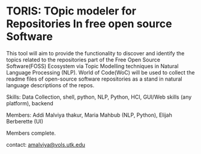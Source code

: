 # TORIS:  TOpic modeler for Repositories In free open source Software

This tool will aim to provide the functionality to discover and identify the topics related to the repositories part of the Free Open Source Software(FOSS) Ecosystem via Topic Modelling techniques in Natural Language Processing (NLP). World of Code(WoC) will be used to collect the readme files of open-source software repositories as a stand in natural language descriptions of the repos. 

Skills:
Data Collection, shell, python,
NLP, Python,
HCI, GUI/Web skills (any platform), 
backend

Members: 
Addi Malviya thakur, 
Maria Mahbub (NLP, Python), Elijah Berberette (UI)

Members complete. 

contact: amalviya@vols.utk.edu
